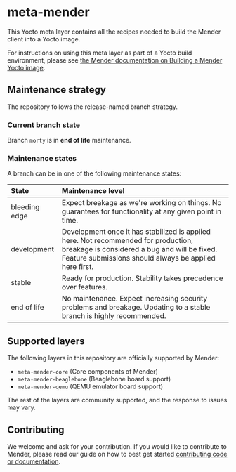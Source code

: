 # meta-mender

This Yocto meta layer contains all the recipes needed to build the Mender client into a Yocto image.

For instructions on using this meta layer as part of a Yocto build environment, please see [the Mender documentation on Building a Mender Yocto image](https://docs.mender.io/Artifacts/Building-Mender-Yocto-image).

## Maintenance strategy

The repository follows the release-named branch strategy.

### Current branch state

Branch `morty` is in **end of life** maintenance.

### Maintenance states

A branch can be in one of the following maintenance states:

| State | Maintenance level |
| :---- | :---------------- |
| bleeding edge | Expect breakage as we're working on things. No guarantees for functionality at any given point in time. |
| development | Development once it has stabilized is applied here. Not recommended for production, breakage is considered a bug and will be fixed. Feature submissions should always be applied here first. |
| stable | Ready for production. Stability takes precedence over features. |
| end of life | No maintenance. Expect increasing security problems and breakage. Updating to a stable branch is highly recommended. |

## Supported layers

The following layers in this repository are officially supported by Mender:

* `meta-mender-core` (Core components of Mender)
* `meta-mender-beaglebone` (Beaglebone board support)
* `meta-mender-qemu` (QEMU emulator board support)

The rest of the layers are community supported, and the response to issues may vary.

## Contributing

We welcome and ask for your contribution. If you would like to contribute to Mender, please read our guide on how to best get started [contributing code or documentation](https://github.com/mendersoftware/mender/blob/master/CONTRIBUTING.md).
